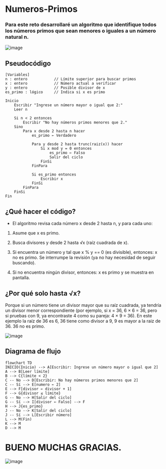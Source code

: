 # Numeros-Primos

### Para este reto desarrollaré un algoritmo que identifique todos los números primos que sean menores o iguales a un número natural n.


![image](https://github.com/user-attachments/assets/40be11de-abd7-4cf1-9e11-682365baeaf6)


## Pseudocódigo

```
[Variables]
n : entero            // Límite superior para buscar primos
x : entero            // Número actual a verificar
y : entero            // Posible divisor de x
es_primo : lógico     // Indica si x es primo

Inicio
    Escribir "Ingrese un número mayor o igual que 2:"
    Leer n

    Si n < 2 entonces
        Escribir "No hay números primos menores que 2."
    Sino
        Para x desde 2 hasta n hacer
            es_primo ← Verdadero

            Para y desde 2 hasta trunc(raiz(x)) hacer
                Si x mod y = 0 entonces
                    es_primo ← Falso
                    Salir del ciclo
                FinSi
            FinPara

            Si es_primo entonces
                Escribir x
            FinSi
        FinPara
    FinSi
Fin
```

## ¿Qué hacer el código?

- El algoritmo revisa cada número x desde 2 hasta n, y para cada uno:

1. Asume que x es primo.

2. Busca divisores y desde 2 hasta √x (raíz cuadrada de x).

3. Si encuentra un número y tal que x % y == 0 (es divisible), entonces: x no es primo. Se interrumpe la revisión (ya no hay necesidad de seguir buscando).

4. Si no encuentra ningún divisor, entonces: x es primo y se muestra en pantalla.

## ¿Por qué solo hasta √x?

Porque si un número tiene un divisor mayor que su raíz cuadrada, ya tendría un divisor menor correspondiente (por ejemplo, si x = 36, 6 × 6 = 36, pero si pruebas con 9, ya encontraste 4 como su pareja: 4 × 9 = 36). En este ejemplo la raíz de 36 es 6, 36 tiene como divisor a 9, 9 es mayor a la raiz de 36. 36 no es primo.

![image](https://github.com/user-attachments/assets/aa20c392-e07e-48b1-b1bf-b4418ea26154)

## Diagrama de flujo

```mermaid
flowchart TD
INICIO(Inicio) --> A[Escribir: Ingrese un número mayor o igual que 2]
A --> B[Leer límite]
B --> C{límite < 2}
C -- No --> D[Escribir: No hay números primos menores que 2]
C -- Sí --> E[numero ← 2]
E --> F[divisor ← divisor + 1]
F --> G{divisor ≤ límite}
G -- No --> H[Salir del ciclo]
G -- Sí --> I[divisor ← Falso] --> F
H --> J{es_primo}
J -- No --> K[Salir del ciclo]
J -- Sí --> L[Escribir número]
L --> M(Fin)
K --> M
D --> M
```

# BUENO MUCHAS GRACIAS.
![image](https://github.com/user-attachments/assets/f6f03dc2-83c5-455e-9cd2-43624fa1f367)

   
